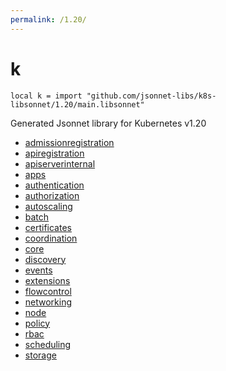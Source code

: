 ```yaml
---
permalink: /1.20/
---
```


# k

```jsonnet
local k = import "github.com/jsonnet-libs/k8s-libsonnet/1.20/main.libsonnet"
```

Generated Jsonnet library for Kubernetes v1.20

* [admissionregistration](admissionregistration/index.md)
* [apiregistration](apiregistration/index.md)
* [apiserverinternal](apiserverinternal/index.md)
* [apps](apps/index.md)
* [authentication](authentication/index.md)
* [authorization](authorization/index.md)
* [autoscaling](autoscaling/index.md)
* [batch](batch/index.md)
* [certificates](certificates/index.md)
* [coordination](coordination/index.md)
* [core](core/index.md)
* [discovery](discovery/index.md)
* [events](events/index.md)
* [extensions](extensions/index.md)
* [flowcontrol](flowcontrol/index.md)
* [networking](networking/index.md)
* [node](node/index.md)
* [policy](policy/index.md)
* [rbac](rbac/index.md)
* [scheduling](scheduling/index.md)
* [storage](storage/index.md)